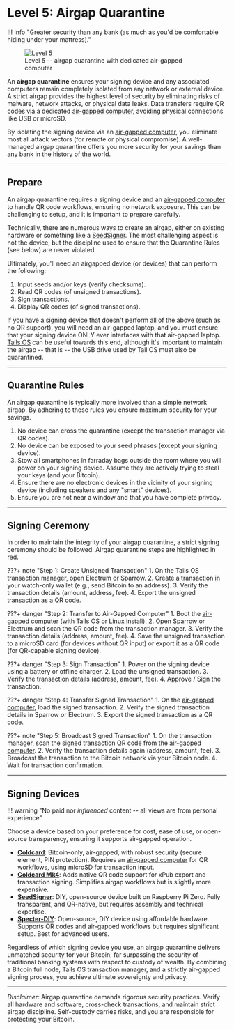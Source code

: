 # Level 5: Airgap Quarantine

!!! info "Greater security than any bank (as much as you'd be comfortable hiding under your mattress)."
    <figure markdown>
    ![Level 5](/images/levels-Level-5.drawio.png)
      <figcaption>Level 5 -- airgap quarantine with dedicated air-gapped computer</figcaption>
    </figure>

An **airgap quarantine** ensures your signing device and any associated computers remain completely isolated from any network or external device. 
A strict airgap provides the highest level of security by eliminating risks of malware, network attacks, or physical data leaks. 
Data transfers require QR codes via a dedicated [air-gapped computer](../appendix/airgapped-computer.md),
 avoiding physical connections like USB or microSD. 

By isolating the signing device via an [air-gapped computer](../appendix/airgapped-computer.md), you eliminate most all attack vectors (for remote or physical compromise).
A well-managed airgap quarantine offers you more security for your savings than any bank in the history of the world.





---

## Prepare

An airgap quarantine requires a signing device and an [air-gapped computer](../appendix/airgapped-computer.md) to handle QR code workflows, ensuring no network exposure.
This can be challenging to setup, and it is important to prepare carefully.

Technically, there are numerous ways to create an airgap, either on existing hardware or something like a [SeedSigner](https://seedsigner.com/).
The most challenging aspect is not the device, but the discipline used to ensure that the Quarantine Rules (see below) are never violated.

Ultimately, you'll need an airgapped device (or devices) that can perform the following:

1. Input seeds and/or keys (verify checksums).
1. Read QR codes (of unsigned transactions).
1. Sign transactions.
1. Display QR codes (of signed transactions).

If you have a signing device that doesn't perform all of the above (such as no QR support),
 you will need an air-gapped laptop, and you must ensure that your signing device ONLY ever interfaces with that air-gapped laptop.
[Tails OS](https://tails.boum.org/) can be useful towards this end, although it's important to maintain the airgap
 -- that is -- the USB drive used by Tail OS must also be quarantined.







---

## Quarantine Rules

An airgap quarantine is typically more involved than a simple network airgap.
By adhering to these rules you ensure maximum security for your savings.

1. No device can cross the quarantine (except the transaction manager via QR codes).
1. No device can be exposed to your seed phrases (except your signing device).
1. Stow all smartphones in farraday bags outside the room where you will power on your signing device. Assume they are actively trying to steal your keys (and your Bitcoin).
1. Ensure there are no electronic devices in the vicinity of your signing device (including speakers and any "smart" devices).
1. Ensure you are not near a window and that you have complete privacy.









---

## Signing Ceremony

In order to maintain the integrity of your airgap quarantine,
 a strict signing ceremony should be followed.
Airgap quarantine steps are highlighted in red.

???+ note "Step 1: Create Unsigned Transaction"
    1. On the Tails OS transaction manager, open Electrum or Sparrow.
    2. Create a transaction in your watch-only wallet (e.g., send Bitcoin to an address).
    3. Verify the transaction details (amount, address, fee).
    4. Export the unsigned transaction as a QR code.

???+ danger "Step 2: Transfer to Air-Gapped Computer"
    1. Boot the [air-gapped computer](../appendix/airgapped-computer.md) (with Tails OS or Linux install).
    2. Open Sparrow or Electrum and scan the QR code from the transaction manager.
    3. Verify the transaction details (address, amount, fee).
    4. Save the unsigned transaction to a microSD card (for devices without QR input) or export it as a QR code (for QR-capable signing device).

???+ danger "Step 3: Sign Transaction"
    1. Power on the signing device using a battery or offline charger.
    2. Load the unsigned transaction.
    3. Verify the transaction details (address, amount, fee).
    4. Approve / Sign the transaction.

???+ danger "Step 4: Transfer Signed Transaction"
    1. On the [air-gapped computer](../appendix/airgapped-computer.md), load the signed transaction.
    2. Verify the signed transaction details in Sparrow or Electrum.
    3. Export the signed transaction as a QR code.

???+ note "Step 5: Broadcast Signed Transaction"
    1. On the transaction manager, scan the signed transaction QR code from the [air-gapped computer](../appendix/airgapped-computer.md).
    2. Verify the transaction details again (address, amount, fee).
    3. Broadcast the transaction to the Bitcoin network via your Bitcoin node.
    4. Wait for transaction confirmation.














--- 

## Signing Devices

!!! warning "No paid nor *influenced* content -- all views are from personal experience"

Choose a device based on your preference for cost, ease of use, or open-source transparency, ensuring it supports air-gapped operation.

- [**Coldcard**](https://coldcard.com): Bitcoin-only, air-gapped, with robust security (secure element, PIN protection). Requires an [air-gapped computer](../appendix/airgapped-computer.md) for QR workflows, using microSD for transaction input.
- [**Coldcard Mk4**](https://coldcard.com/docs/qr-codes): Adds native QR code support for xPub export and transaction signing. Simplifies airgap workflows but is slightly more expensive.
- [**SeedSigner**](https://seedsigner.com): DIY, open-source device built on Raspberry Pi Zero. Fully transparent, and QR-native, but requires assembly and technical expertise.
- [**Specter-DIY**](https://github.com/cryptoadvance/specter-diy): Open-source, DIY device using affordable hardware. Supports QR codes and air-gapped workflows but requires significant setup. Best for advanced users.


Regardless of which signing device you use,
 an airgap quarantine delivers unmatched security for your Bitcoin, far surpassing the security of traditional banking systems with respect to custody of wealth. 
By combining a Bitcoin full node, Tails OS transaction manager, and a strictly air-gapped signing process, you achieve ultimate sovereignty and privacy. 


---

*Disclaimer*: Airgap quarantine demands rigorous security practices. Verify all hardware and software, cross-check transactions, and maintain strict airgap discipline. 
Self-custody carries risks, and you are responsible for protecting your Bitcoin.































